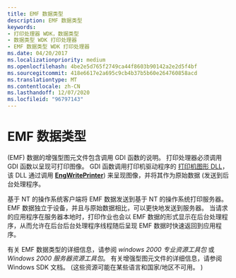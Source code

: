 ```yaml
---
title: EMF 数据类型
description: EMF 数据类型
keywords:
- 打印处理器 WDK，数据类型
- 数据类型 WDK 打印处理器
- EMF 数据类型 WDK 打印处理器
ms.date: 04/20/2017
ms.localizationpriority: medium
ms.openlocfilehash: 4be2e5d765f2749ca44f8603b90142a2e2d5f4bf
ms.sourcegitcommit: 418e6617e2a695c9cb4b37b5b60e264760858acd
ms.translationtype: MT
ms.contentlocale: zh-CN
ms.lasthandoff: 12/07/2020
ms.locfileid: "96797143"
---
```

# <a name="emf-data-type"></a>EMF 数据类型





 (EMF) 数据的增强型图元文件包含调用 GDI 函数的说明。 打印处理器必须调用 GDI 函数以呈现可打印图像。 GDI 函数调用打印机驱动程序的 [打印机图形 DLL](printer-graphics-dll.md)，该 DLL 通过调用 [**EngWritePrinter**](/windows/win32/api/winddi/nf-winddi-engwriteprinter)) 来呈现图像，并将其作为原始数据 (发送到后台处理程序。

基于 NT 的操作系统客户端将 EMF 数据发送到基于 NT 的操作系统打印服务器。 EMF 数据独立于设备，并且与原始数据相比，可以更快地发送到服务器。 当请求的应用程序在服务器本地时，打印作业也会以 EMF 数据的形式显示在后台处理程序，从而允许在后台后台处理程序线程随后呈现 EMF 数据时快速返回到应用程序。

有关 EMF 数据类型的详细信息，请参阅 *windows 2000 专业资源工具包* 或 *Windows 2000 服务器资源工具包*。 有关增强型图元文件的详细信息，请参阅 Windows SDK 文档。  (这些资源可能在某些语言和国家/地区不可用。 ) 

 

